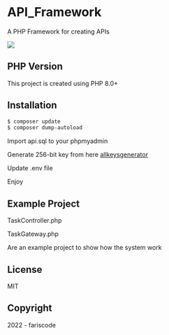 # API_Framework

A PHP Framework for creating APIs

![](http://jwt.io/img/badge-compatible.svg)

## PHP Version

This project is created using PHP 8.0+

## Installation

```bash
$ composer update
$ composer dump-autoload
```

Import api.sql to your phpmyadmin

Generate 256-bit key from here [allkeysgenerator](https://www.allkeysgenerator.com/Random/Security-Encryption-Key-Generator.aspx)

Update .env file

Enjoy

## Example Project

TaskController.php

TaskGateway.php

Are an example project to show how the system work

## License

MIT

## Copyright

2022 - fariscode
